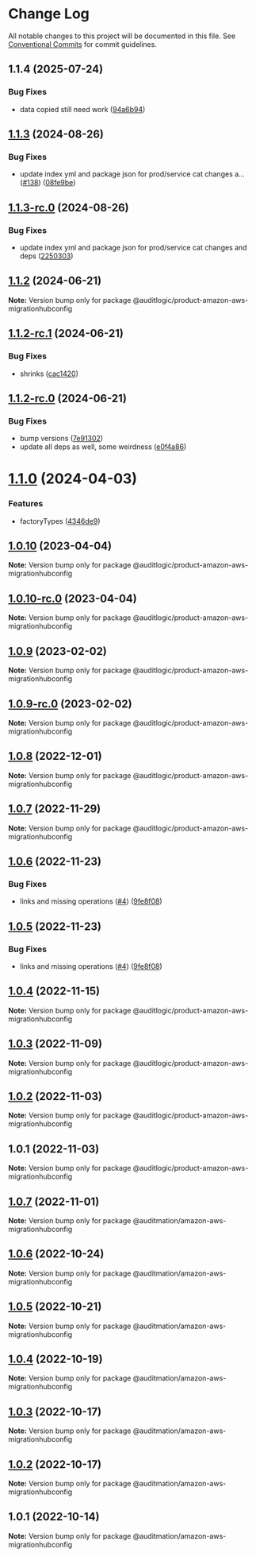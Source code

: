 # Change Log

All notable changes to this project will be documented in this file.
See [Conventional Commits](https://conventionalcommits.org) for commit guidelines.

## 1.1.4 (2025-07-24)


### Bug Fixes

* data copied still need work ([94a6b94](https://github.com/zerobias-org/product/commit/94a6b942fb0516367548599d739529536132755a))





## [1.1.3](https://github.com/auditlogic/product/compare/@auditlogic/product-amazon-aws-migrationhubconfig@1.1.2...@auditlogic/product-amazon-aws-migrationhubconfig@1.1.3) (2024-08-26)


### Bug Fixes

* update index yml and package json for prod/service cat changes a… ([#138](https://github.com/auditlogic/product/issues/138)) ([08fe9be](https://github.com/auditlogic/product/commit/08fe9beb1c8457462a19bc69caa02e6212d97e1a))





## [1.1.3-rc.0](https://github.com/auditlogic/product/compare/@auditlogic/product-amazon-aws-migrationhubconfig@1.1.2...@auditlogic/product-amazon-aws-migrationhubconfig@1.1.3-rc.0) (2024-08-26)


### Bug Fixes

* update index yml and package json for prod/service cat changes and deps ([2250303](https://github.com/auditlogic/product/commit/225030363a363608240135b7ebed386b28f01e4b))





## [1.1.2](https://github.com/auditlogic/product/compare/@auditlogic/product-amazon-aws-migrationhubconfig@1.1.2-rc.1...@auditlogic/product-amazon-aws-migrationhubconfig@1.1.2) (2024-06-21)

**Note:** Version bump only for package @auditlogic/product-amazon-aws-migrationhubconfig





## [1.1.2-rc.1](https://github.com/auditlogic/product/compare/@auditlogic/product-amazon-aws-migrationhubconfig@1.1.2-rc.0...@auditlogic/product-amazon-aws-migrationhubconfig@1.1.2-rc.1) (2024-06-21)


### Bug Fixes

* shrinks ([cac1420](https://github.com/auditlogic/product/commit/cac14200fefcd8183ab69fe89a47bd3f70f563e9))





## [1.1.2-rc.0](https://github.com/auditlogic/product/compare/@auditlogic/product-amazon-aws-migrationhubconfig@1.1.0...@auditlogic/product-amazon-aws-migrationhubconfig@1.1.2-rc.0) (2024-06-21)


### Bug Fixes

* bump versions ([7e91302](https://github.com/auditlogic/product/commit/7e913023b8b312150ed7762c32fbbe616be71de5))
* update all deps as well, some weirdness ([e0f4a86](https://github.com/auditlogic/product/commit/e0f4a864714e2d3de6bbf3da014d5312fe53be2f))





# [1.1.0](https://github.com/auditlogic/product/compare/@auditlogic/product-amazon-aws-migrationhubconfig@1.0.10...@auditlogic/product-amazon-aws-migrationhubconfig@1.1.0) (2024-04-03)


### Features

* factoryTypes ([4346de9](https://github.com/auditlogic/product/commit/4346de92693aee892fccf725338ffc7b80ab182b))





## [1.0.10](https://github.com/auditlogic/product/compare/@auditlogic/product-amazon-aws-migrationhubconfig@1.0.9...@auditlogic/product-amazon-aws-migrationhubconfig@1.0.10) (2023-04-04)

**Note:** Version bump only for package @auditlogic/product-amazon-aws-migrationhubconfig





## [1.0.10-rc.0](https://github.com/auditlogic/product/compare/@auditlogic/product-amazon-aws-migrationhubconfig@1.0.9...@auditlogic/product-amazon-aws-migrationhubconfig@1.0.10-rc.0) (2023-04-04)

**Note:** Version bump only for package @auditlogic/product-amazon-aws-migrationhubconfig





## [1.0.9](https://github.com/auditlogic/product/compare/@auditlogic/product-amazon-aws-migrationhubconfig@1.0.8...@auditlogic/product-amazon-aws-migrationhubconfig@1.0.9) (2023-02-02)

**Note:** Version bump only for package @auditlogic/product-amazon-aws-migrationhubconfig





## [1.0.9-rc.0](https://github.com/auditlogic/product/compare/@auditlogic/product-amazon-aws-migrationhubconfig@1.0.8...@auditlogic/product-amazon-aws-migrationhubconfig@1.0.9-rc.0) (2023-02-02)

**Note:** Version bump only for package @auditlogic/product-amazon-aws-migrationhubconfig





## [1.0.8](https://github.com/auditlogic/product/compare/@auditlogic/product-amazon-aws-migrationhubconfig@1.0.7...@auditlogic/product-amazon-aws-migrationhubconfig@1.0.8) (2022-12-01)

**Note:** Version bump only for package @auditlogic/product-amazon-aws-migrationhubconfig





## [1.0.7](https://github.com/auditlogic/product/compare/@auditlogic/product-amazon-aws-migrationhubconfig@1.0.6...@auditlogic/product-amazon-aws-migrationhubconfig@1.0.7) (2022-11-29)

**Note:** Version bump only for package @auditlogic/product-amazon-aws-migrationhubconfig





## [1.0.6](https://github.com/auditlogic/product/compare/@auditlogic/product-amazon-aws-migrationhubconfig@1.0.4...@auditlogic/product-amazon-aws-migrationhubconfig@1.0.6) (2022-11-23)


### Bug Fixes

* links and missing operations ([#4](https://github.com/auditlogic/product/issues/4)) ([9fe8f08](https://github.com/auditlogic/product/commit/9fe8f08fe7c57fdb79f991ac35bd6ac2e7dcad38))





## [1.0.5](https://github.com/auditlogic/product/compare/@auditlogic/product-amazon-aws-migrationhubconfig@1.0.4...@auditlogic/product-amazon-aws-migrationhubconfig@1.0.5) (2022-11-23)


### Bug Fixes

* links and missing operations ([#4](https://github.com/auditlogic/product/issues/4)) ([9fe8f08](https://github.com/auditlogic/product/commit/9fe8f08fe7c57fdb79f991ac35bd6ac2e7dcad38))





## [1.0.4](https://github.com/auditlogic/product/compare/@auditlogic/product-amazon-aws-migrationhubconfig@1.0.3...@auditlogic/product-amazon-aws-migrationhubconfig@1.0.4) (2022-11-15)

**Note:** Version bump only for package @auditlogic/product-amazon-aws-migrationhubconfig





## [1.0.3](https://github.com/auditlogic/product/compare/@auditlogic/product-amazon-aws-migrationhubconfig@1.0.2...@auditlogic/product-amazon-aws-migrationhubconfig@1.0.3) (2022-11-09)

**Note:** Version bump only for package @auditlogic/product-amazon-aws-migrationhubconfig





## [1.0.2](https://github.com/auditlogic/product/compare/@auditlogic/product-amazon-aws-migrationhubconfig@1.0.1...@auditlogic/product-amazon-aws-migrationhubconfig@1.0.2) (2022-11-03)

**Note:** Version bump only for package @auditlogic/product-amazon-aws-migrationhubconfig





## 1.0.1 (2022-11-03)

**Note:** Version bump only for package @auditlogic/product-amazon-aws-migrationhubconfig





## [1.0.7](https://github.com/auditmation/store-content/compare/@auditmation/amazon-aws-migrationhubconfig@1.0.6...@auditmation/amazon-aws-migrationhubconfig@1.0.7) (2022-11-01)

**Note:** Version bump only for package @auditmation/amazon-aws-migrationhubconfig





## [1.0.6](https://github.com/auditmation/store-content/compare/@auditmation/amazon-aws-migrationhubconfig@1.0.5...@auditmation/amazon-aws-migrationhubconfig@1.0.6) (2022-10-24)

**Note:** Version bump only for package @auditmation/amazon-aws-migrationhubconfig





## [1.0.5](https://github.com/auditmation/store-content/compare/@auditmation/amazon-aws-migrationhubconfig@1.0.4...@auditmation/amazon-aws-migrationhubconfig@1.0.5) (2022-10-21)

**Note:** Version bump only for package @auditmation/amazon-aws-migrationhubconfig





## [1.0.4](https://github.com/auditmation/store-content/compare/@auditmation/amazon-aws-migrationhubconfig@1.0.3...@auditmation/amazon-aws-migrationhubconfig@1.0.4) (2022-10-19)

**Note:** Version bump only for package @auditmation/amazon-aws-migrationhubconfig





## [1.0.3](https://github.com/auditmation/store-content/compare/@auditmation/amazon-aws-migrationhubconfig@1.0.2...@auditmation/amazon-aws-migrationhubconfig@1.0.3) (2022-10-17)

**Note:** Version bump only for package @auditmation/amazon-aws-migrationhubconfig





## [1.0.2](https://github.com/auditmation/store-content/compare/@auditmation/amazon-aws-migrationhubconfig@1.0.1...@auditmation/amazon-aws-migrationhubconfig@1.0.2) (2022-10-17)

**Note:** Version bump only for package @auditmation/amazon-aws-migrationhubconfig





## 1.0.1 (2022-10-14)

**Note:** Version bump only for package @auditmation/amazon-aws-migrationhubconfig
